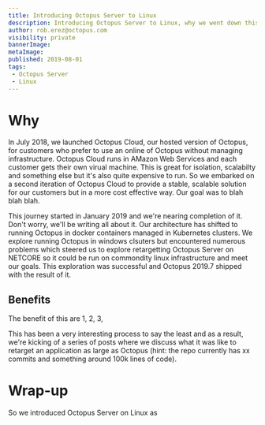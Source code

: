 ```yaml
---
title: Introducing Octopus Server to Linux
description: Introducing Octopus Server to Linux, why we went down this path and its benefits. 
author: rob.erez@octopus.com
visibility: private
bannerImage: 
metaImage: 
published: 2019-08-01
tags:
 - Octopus Server
 - Linux
---
```


# Why

In July 2018, we launched Octopus Cloud, our hosted version of Octopus, for customers who prefer to use an online of Octopus without managing infrastructure. Octopus Cloud runs in AMazon Web Services and each customer gets their own virual machine. This is great for isolation, scalabilty and something else but it's also quite expensive to run. So we embarked on a second iteration of Octopus Cloud to provide a stable, scalable solution for our customers but in a more cost effective way. Our goal was to blah blah blah. 

This journey started in January 2019 and we're nearing completion of it. Don't worry, we'll be writing all about it. Our architecture has shifted to running Octopus in docker containers managed in Kubernetes clusters. We explore running Octopus in windows clsuters but encountered numerous problems which steered us to explore retargetting Octopus Server on NETCORE so it could be run on commondity linux infrastructure and meet our goals. This exploration was successful and Octopus 2019.7 shipped with the result of it. 

## Benefits

The benefit of this are 1, 2, 3, 


This has been a very interesting process to say the least and as a result, we're kicking of a series of posts where we discuss what it was like to retarget an application as large as Octopus (hint: the repo currently has xx commits and something around 100k lines of code). 

# Wrap-up

So we introduced Octopus Server on Linux as 